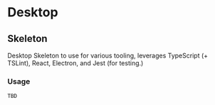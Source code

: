 # Desktop
## Skeleton

Desktop Skeleton to use for various tooling, leverages TypeScript (+ TSLint),
React, Electron, and Jest (for testing.)

### Usage

```TBD```
